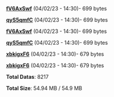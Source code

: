 [**fV6AxSwf**](/data/fV6AxSwf.txt) (04/02/23 - 14:30)- 699 bytes

[**qyS5qmfC**](/data/qyS5qmfC.txt) (04/02/23 - 14:30)- 699 bytes

[**fV6AxSwf**](/data/fV6AxSwf.txt) (04/02/23 - 14:30)- 699 bytes

[**qyS5qmfC**](/data/qyS5qmfC.txt) (04/02/23 - 14:30)- 699 bytes

[**xbkigxF6**](/data/xbkigxF6.txt) (04/02/23 - 14:30)- 679 bytes

[**xbkigxF6**](/data/xbkigxF6.txt) (04/02/23 - 14:30)- 679 bytes

**Total Datas**: 8217

**Total Size**: 54.94 MB / 54.9 MB